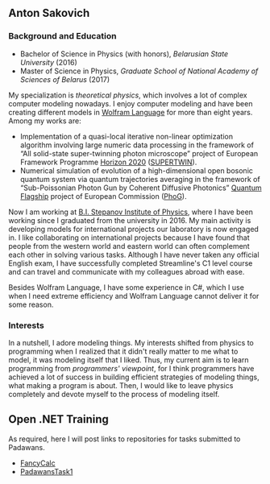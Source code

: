## Anton Sakovich

### Background and Education

* Bachelor of Science in Physics (with honors), *Belarusian State University* (2016)
* Master of Science in Physics, *Graduate School of National Academy of Sciences of Belarus* (2017)

My specialization is *theoretical physics*, which involves a lot of complex computer modeling nowadays. I enjoy computer modeling and have been creating different models in
[Wolfram Language](https://www.wolfram.com/language/) for more than eight years. Among my works are:

- Implementation of a quasi-local iterative non-linear optimization algorithm
involving large numeric data processing in the framework of “All solid-state super-twinning photon microscope” project of European Framework Programme [Horizon 2020](https://ec.europa.eu/programmes/horizon2020/en/what-horizon-2020) ([SUPERTWIN](http://www.supertwin.eu/)).
- Numerical simulation of evolution of a high-dimensional open bosonic quantum system via quantum trajectories averaging in the framework of “Sub-Poissonian Photon Gun by Coherent
Diffusive Photonics” [Quantum Flagship](https://qt.eu/) project of European Commission ([PhoG](https://www.st-andrews.ac.uk/~phog/)).

Now I am working at [B.I. Stepanov Institute of Physics](http://ifan.basnet.by/), where I have been working since I graduated from the university in 2016. My main activity is
developing models for international projects our laboratory is now engaged in. I like collaborating on international projects because I have found that people from the western
world and eastern world can often complement each other in solving various tasks. Although I have never taken any official English exam, I have successfully completed Streamline's C1 level course and can travel and communicate with my colleagues abroad with ease.

Besides Wolfram Language, I have some experience in C#, which I use when I need extreme efficiency and Wolfram Language cannot deliver it for some reason.

### Interests

In a nutshell, I adore modeling things. My interests shifted from physics to programming when I realized that it didn't really matter to me what to model, it was modeling itself that I liked.
Thus, my current aim is to learn programming from *programmers' viewpoint*, for I think programmers have achieved a lot of success in building efficient strategies of modeling things, what
making a program is about. Then, I would like to leave physics completely and devote myself to the process of modeling itself.

## Open .NET Training

As required, here I will post links to repositories for tasks submitted to Padawans.

* [FancyCalc](https://github.com/Anton-Sakovich/FancyCalc)
* [PadawansTask1](https://github.com/Anton-Sakovich/PadawansTask1)
